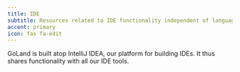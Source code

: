 ```yaml
---
title: IDE
subtitle: Resources related to IDE functionality independent of language.
accent: primary
icon: fas fa-edit
---
```


GoLand is built atop IntelliJ IDEA, our platform for building IDEs.
It thus shares functionality with all our IDE tools.
